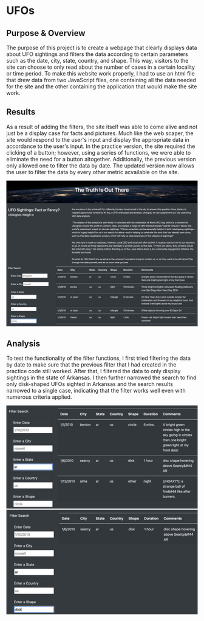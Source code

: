 # UFOs

## Purpose & Overview

The purpose of this project is to create a webpage that clearly displays data about UFO sightings and filters the data according to certain parameters such as the date, city, state, country, and shape. This way, visitors to the site can choose to only read about the number of cases in a certain locality or time period. To make this website work properly, I had to use an html file that drew data from two JavaScript files, one containing all the data needed for the site and the other containing the application that would make the site work.

## Results

As a result of adding the filters, the site itself was able to come alive and not just be a display case for facts and pictures. Much like the web scaper, the site would respond to the user's input and display the appropriate data in accordance to the user's input. In the practice version, the site required the clicking of a button; however, using a series of functions, we were able to eliminate the need for a button altogether. Additionally, the previous version only allowed one to filter the data by date. The updated version now allows the user to filter the data by every other metric acvailable on the site. 

![](site.png)

## Analysis

To test the functionality of the filter functions, I first tried filtering the data by date to make sure that the previous filter that I had created in the practice code still worked. After that, I filtered the data to only display sightings in the state of Arkansas. I then further narrowed the search to find only disk-shaped UFOs sighted in Arkansas and the search results narrowed to a single case, indicating that the filter works well even with numerous criteria applied.

![](ar.png)
![](ar_disk.png)
